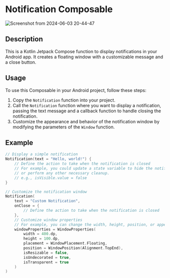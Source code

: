 # Notification Composable

![Screenshot from 2024-06-03 20-44-47](https://github.com/Siddhesh2377/Notification/assets/67579112/cdcc7b28-a075-4b10-b7a5-f39741fc845f)


## Description
This is a Kotlin Jetpack Compose function to display notifications in your Android app. It creates a floating window with a customizable message and a close button.

## Usage
To use this Composable in your Android project, follow these steps:

1. Copy the `Notification` function into your project.
2. Call the `Notification` function where you want to display a notification, passing the text message and a callback function to handle closing the notification.
3. Customize the appearance and behavior of the notification window by modifying the parameters of the `Window` function.

## Example
```kotlin
// Display a simple notification
Notification(text = "Hello, world!") {
    // Define the action to take when the notification is closed
    // For example, you could update a state variable to hide the notification
    // or perform any other necessary cleanup.
    // e.g., isVisible.value = false
}

// Customize the notification window
Notification(
    text = "Custom Notification",
    onClose = {
        // Define the action to take when the notification is closed
    },
    // Customize window properties
    // For example, you can change the width, height, position, or appearance of the notification window.
    windowProperties = WindowProperties(
        width = 400.dp,
        height = 100.dp,
        placement = WindowPlacement.Floating,
        position = WindowPosition(Alignment.TopEnd),
        isResizable = false,
        isUndecorated = true,
        isTransparent = true
    )
)
